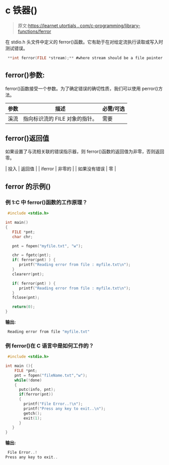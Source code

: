# c 铁器()

> 原文:[https://learnet utortials . com/c-programming/library-functions/ferror](https://learnetutorials.com/c-programming/library-functions/ferror)

在 stdio.h 头文件中定义的 ferror()函数。它有助于在对给定流执行读取或写入时测试错误。

```c
 **int ferror(FILE *stream);** #where stream should be a file pointer 

```

## ferror()参数:

ferror()函数接受一个参数。为了确定错误的确切性质，我们可以使用 perror()方法。

| 参数 | 描述 | 必需/可选 |
| --- | --- | --- |
| 溪流 | 指向标识流的 FILE 对象的指针。 | 需要 |

## ferror()返回值

如果设置了与流相关联的错误指示器，则 ferror()函数的返回值为非零，否则返回零。

| 投入 | 返回值 |
| iferror | 非零的 |
| 如果没有错误 | 零 |

## ferror 的示例()

### 例 1:C 中 ferror()函数的工作原理？

```c
 #include <stdio.h>

int main()
{
   FILE *pnt;
   char chr;

   pnt = fopen("myfile.txt", "w");

   chr = fgetc(pnt);
   if( ferror(pnt) ) {
      printf("Reading error from file : myfile.txt\n");
   }
   clearerr(pnt);

   if( ferror(pnt) ) {
      printf("Reading error from file : myfile.txt\n");
   }
   fclose(pnt);

   return(0);
} 

```

**输出:**

```c
 Reading error from file "myfile.txt" 
```

### 例 ferror()在 C 语言中是如何工作的？

```c
 #include <stdio.h>

int main (){
    FILE *pnt;
    pnt = fopen("fileName.txt","w");
    while(!done)
    {
      putc(info, pnt);
      if(ferror(pnt))
      {
        printf("File Error..!\n");
        printf("Press any key to exit..\n");
        getch();
        exit(1);
      }
   }
} 

```

**输出:**

```c
 File Error..!
Press any key to exit.. 
```